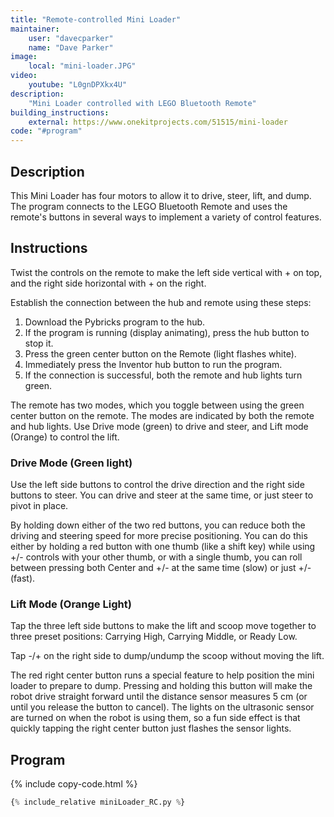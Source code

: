 ```yaml
---
title: "Remote-controlled Mini Loader"
maintainer:
    user: "davecparker"
    name: "Dave Parker"
image:
    local: "mini-loader.JPG"
video:
    youtube: "L0gnDPXkx4U"
description:
    "Mini Loader controlled with LEGO Bluetooth Remote"
building_instructions:
    external: https://www.onekitprojects.com/51515/mini-loader
code: "#program"
---
```


## Description

This Mini Loader has four motors to allow it to drive, steer, lift, and dump.
The program connects to the LEGO Bluetooth Remote and uses the remote's buttons 
in several ways to implement a variety of control features. 

## Instructions

Twist the controls on the remote to make the left side vertical with + on top,
and the right side horizontal with + on the right.

Establish the connection between the hub and remote using these steps:
1. Download the Pybricks program to the hub.
2. If the program is running (display animating), press the hub button to stop it. 
3. Press the green center button on the Remote (light flashes white).
4. Immediately press the Inventor hub button to run the program.
5. If the connection is successful, both the remote and hub lights turn green. 

The remote has two modes, which you toggle between using the green center button 
on the remote. The modes are indicated by both the remote and hub lights. 
Use Drive mode (green) to drive and steer, and Lift mode (Orange) to control the lift. 

### Drive Mode (Green light)

Use the left side buttons to control the drive direction and the right side buttons 
to steer. You can drive and steer at the same time, or just steer to pivot in place.

By holding down either of the two red buttons, you can reduce both the driving and steering
speed for more precise positioning. You can do this either by holding a red button 
with one thumb (like a shift key) while using +/- controls with your other thumb,
or with a single thumb, you can roll between pressing both Center and +/- at the same time
(slow) or just +/- (fast). 

### Lift Mode (Orange Light)

Tap the three left side buttons to make the lift and scoop move together to three 
preset positions: Carrying High, Carrying Middle, or Ready Low.

Tap -/+ on the right side to dump/undump the scoop without moving the lift. 

The red right center button runs a special feature to help position
the mini loader to prepare to dump. Pressing and holding this button will make
the robot drive straight forward until the distance sensor measures 5 cm
(or until you release the button to cancel). The lights on the ultrasonic sensor
are turned on when the robot is using them, so a fun side effect is that quickly
tapping the right center button just flashes the sensor lights.

## Program

{% include copy-code.html %}
```python
{% include_relative miniLoader_RC.py %}
```
